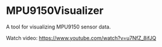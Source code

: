 # MPU9150Visualizer
A tool for visualizing MPU9150 sensor data.

Watch video: https://www.youtube.com/watch?v=u7NfZ_8ifJQ 
